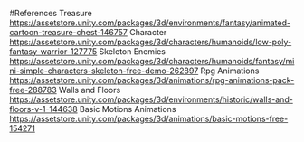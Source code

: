 #References
Treasure https://assetstore.unity.com/packages/3d/environments/fantasy/animated-cartoon-treasure-chest-146757
Character https://assetstore.unity.com/packages/3d/characters/humanoids/low-poly-fantasy-warrior-127775
Skeleton Enemies https://assetstore.unity.com/packages/3d/characters/humanoids/fantasy/mini-simple-characters-skeleton-free-demo-262897
Rpg Animations https://assetstore.unity.com/packages/3d/animations/rpg-animations-pack-free-288783
Walls and Floors https://assetstore.unity.com/packages/3d/environments/historic/walls-and-floors-v-1-144638
Basic Motions Animations https://assetstore.unity.com/packages/3d/animations/basic-motions-free-154271
